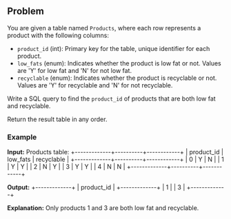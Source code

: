 ## Problem

You are given a table named `Products`, where each row represents a product with the following columns:

- `product_id` (int): Primary key for the table, unique identifier for each product.
- `low_fats` (enum): Indicates whether the product is low fat or not. Values are 'Y' for low fat and 'N' for not low fat.
- `recyclable` (enum): Indicates whether the product is recyclable or not. Values are 'Y' for recyclable and 'N' for not recyclable.

Write a SQL query to find the `product_id` of products that are both low fat and recyclable.

Return the result table in any order.

### Example

**Input:**
Products table:
+-------------+----------+------------+
| product_id | low_fats | recyclable |
+-------------+----------+------------+
| 0 | Y | N |
| 1 | Y | Y |
| 2 | N | Y |
| 3 | Y | Y |
| 4 | N | N |
+-------------+----------+------------+


**Output:**
+-------------+
| product_id |
+-------------+
| 1 |
| 3 |
+-------------+

**Explanation:**
Only products 1 and 3 are both low fat and recyclable.